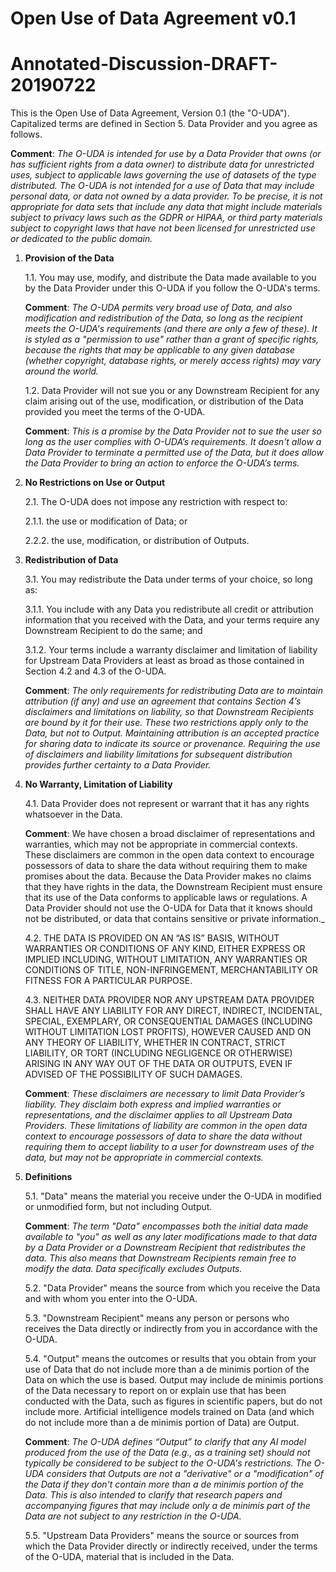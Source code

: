 # Open Use of Data Agreement v0.1
# Annotated-Discussion-DRAFT-20190722

This is the Open Use of Data Agreement, Version 0.1 (the "O-UDA").  Capitalized terms are defined in Section 5. Data Provider and you agree as follows.

**Comment**: _The O-UDA is intended for use by a Data Provider that owns (or has sufficient rights from a data owner) to distribute data for unrestricted uses, subject to applicable laws governing the use of datasets of the type distributed. The O-UDA is not intended for a use of Data that may include personal data, or data not owned by a data provider. To be precise, it is not appropriate for data sets that include any data that might include materials subject to privacy laws such as the GDPR or HIPAA, or third party materials subject to copyright laws that have not been licensed for unrestricted use or dedicated to the public domain._

1. **Provision of the Data**

    1.1. You may use, modify, and distribute the Data made available to you by the Data Provider under this O-UDA if you follow the O-UDA's terms.

      **Comment**: _The O-UDA permits very broad use of Data, and also modification and redistribution of the Data, so long as the recipient meets the O-UDA's requirements (and there are only a few of these). It is styled as a "permission to use" rather than a grant of specific rights, because the rights that may be applicable to any given database (whether copyright, database rights, or merely access rights) may vary around the world._

    1.2. Data Provider will not sue you or any Downstream Recipient for any claim arising out of the use, modification, or distribution of the Data provided you meet the terms of the O-UDA.

      **Comment**: _This is a promise by the Data Provider not to sue the user so long as the user complies with O-UDA’s requirements. It doesn't allow a Data Provider to terminate a permitted use of the Data, but it does allow the Data Provider to bring an action to enforce the O-UDA’s terms._


2. **No Restrictions on Use or Output**

    2.1. The O-UDA does not impose any restriction with respect to:

      2.1.1. the use or modification of Data; or

      2.2.2. the use, modification, or distribution of Outputs.


3. **Redistribution of Data**

    3.1. You may redistribute the Data under terms of your choice, so long as:

      3.1.1. You include with any Data you redistribute all credit or attribution information that you received with the Data, and your terms require any Downstream Recipient to do the same; and

      3.1.2. Your terms include a warranty disclaimer and limitation of liability for Upstream Data Providers at least as broad as those contained in Section 4.2 and 4.3 of the O-UDA.

      **Comment**: _The only requirements for redistributing Data are to maintain attribution (if any) and use an agreement that contains Section 4’s disclaimers and limitations on liability, so that Downstream Recipients are bound by it for their use. These two restrictions apply only to the Data, but not to Output. Maintaining attribution is an accepted practice for sharing data to indicate its source or provenance. Requiring the use of disclaimers and liability limitations for subsequent distribution provides further certainty to a Data Provider._

4. **No Warranty, Limitation of Liability**

    4.1. Data Provider does not represent or warrant that it has any rights whatsoever in the Data.

      **Comment**: We have chosen a broad disclaimer of representations and warranties, which may not be appropriate in commercial contexts. These disclaimers are common in the open data context to encourage possessors of data to share the data without requiring them to make promises about the data. Because the Data Provider makes no claims that they have rights in the data, the Downstream Recipient must ensure that its use of the Data conforms to applicable laws or regulations. A Data Provider should not use the O-UDA for Data that it knows should not be distributed, or data that contains sensitive or private information._

    4.2. THE DATA IS PROVIDED ON AN “AS IS” BASIS, WITHOUT WARRANTIES OR CONDITIONS OF ANY KIND, EITHER EXPRESS OR IMPLIED INCLUDING, WITHOUT LIMITATION, ANY WARRANTIES OR CONDITIONS OF TITLE, NON-INFRINGEMENT, MERCHANTABILITY OR FITNESS FOR A PARTICULAR PURPOSE.

    4.3. NEITHER DATA PROVIDER NOR ANY UPSTREAM DATA PROVIDER SHALL HAVE ANY LIABILITY FOR ANY DIRECT, INDIRECT, INCIDENTAL, SPECIAL, EXEMPLARY, OR CONSEQUENTIAL DAMAGES (INCLUDING WITHOUT LIMITATION LOST PROFITS), HOWEVER CAUSED AND ON ANY THEORY OF LIABILITY, WHETHER IN CONTRACT, STRICT LIABILITY, OR TORT (INCLUDING NEGLIGENCE OR OTHERWISE) ARISING IN ANY WAY OUT OF THE DATA OR OUTPUTS, EVEN IF ADVISED OF THE POSSIBILITY OF SUCH DAMAGES.

      **Comment**: _These disclaimers are necessary to limit Data Provider’s liability. They disclaim both express and implied warranties or representations, and the  disclaimer applies to all Upstream Data Providers. These limitations of liability are common in the open data context to encourage possessors of data to share the data without requiring them to accept liability to a user for downstream uses of the data, but may not be appropriate in commercial contexts._

5. **Definitions**

    5.1. "Data" means the material you receive under the O-UDA in modified or unmodified form, but not including Output.

      **Comment**: _The term "Data" encompasses both the initial data made available to "you" as well as any later modifications made to that data by a Data Provider or a Downstream Recipient that redistributes the data. This also means that Downstream Recipients remain free to modify the data. Data specifically excludes Outputs._

    5.2. "Data Provider" means the source from which you receive the Data and with whom you enter into the O-UDA.

    5.3. "Downstream Recipient" means any person or persons who receives the Data directly or indirectly from you in accordance with the O-UDA.

    5.4. "Output" means the outcomes or results that you obtain from your use of Data that do not include more than a de minimis portion of the Data on which the use is based.  Output may include de minimis portions of the Data necessary to report on or explain use that has been conducted with the Data, such as figures in scientific papers, but do not include more.  Artificial intelligence models trained on Data (and which do not include more than a de minimis portion of Data) are Output.

      **Comment**: _The O-UDA defines “Output” to clarify that any AI model produced from the use of the Data (e.g., as a training set) should not typically be considered to be subject to the O-UDA's restrictions. The O-UDA considers that Outputs are not a "derivative" or a "modification" of the Data if they don't contain more than a de minimis portion of the Data. This is also intended to clarify that research papers and accompanying figures that may include only a de minimis part of the Data are not subject to any restriction in the O-UDA._

    5.5. "Upstream Data Providers" means the source or sources from which the Data Provider directly or indirectly received, under the terms of the O-UDA, material that is included in the Data.
